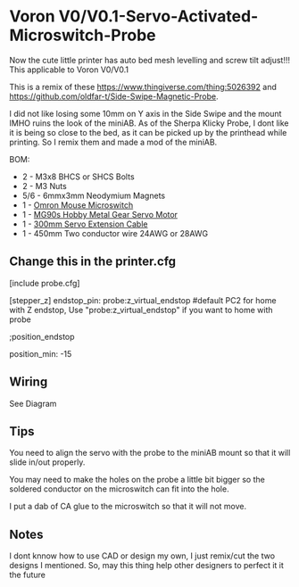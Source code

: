 # Voron V0/V0.1-Servo-Activated-Microswitch-Probe

Now the cute little printer has auto bed mesh levelling and screw tilt adjust!!! 
This applicable to Voron V0/V0.1

This is a remix of these https://www.thingiverse.com/thing:5026392 and https://github.com/oldfar-t/Side-Swipe-Magnetic-Probe.

I did not like losing some 10mm on Y axis in the Side Swipe and the mount IMHO ruins the look of the miniAB. As of the Sherpa Klicky Probe, I dont like it is being so close to the bed, as it can be picked up by the printhead while printing. So I remix them and made a mod of the miniAB. 

BOM:
- 2 - M3x8 BHCS or SHCS Bolts 
- 2 - M3 Nuts
- 5/6 - 6mmx3mm Neodymium Magnets
- 1 - [Omron Mouse Microswitch](https://www.amazon.com/dp/B00HPL57JQ/?coliid=I2L344Q2DNJEAU&colid=WW0P09PQO065&psc=1&ref_=lv_ov_lig_dp_it)
- 1 - [MG90s Hobby Metal Gear Servo Motor](https://www.amazon.com/Maxmoral-Upgraded-Digital-Vehicle-Helicopter/dp/B07NV476P7/ref=pd_lpo_1?pd_rd_i=B07NV476P7&psc=1)
- 1 - [300mm Servo Extension Cable](https://www.amazon.com/gp/product/B01LA9YDEI/ref=ppx_yo_dt_b_search_asin_title?ie=UTF8&psc=1)
- 1 - 450mm Two conductor wire 24AWG or 28AWG

## Change this in the printer.cfg
[include probe.cfg]

[stepper_z]
endstop_pin: probe:z_virtual_endstop #default PC2 for home with Z endstop, Use "probe:z_virtual_endstop" if you want to home with probe

;position_endstop

position_min: -15

## Wiring
See Diagram

## Tips
You need to align the servo with the probe to the miniAB mount so that it will slide in/out properly.

You may need to make the holes on the probe a little bit bigger so the soldered conductor on the microswitch can fit into the hole.

I put a dab of CA glue to the microswitch so that it will not move.

## Notes
I dont knnow how to use CAD or design my own, I just remix/cut the two designs I mentioned. So, may this thing help other designers to perfect it it the future
